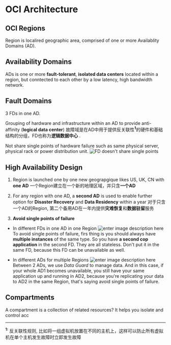# OCI Architecture

## OCI Regions

Region is localired geographic area, comprised of one or more Availablity Domains (AD).

## Availability Domains

ADs is one or more **fault-tolerant**, **isolated data centers** located within a region, but conntected to each other by a low latency, high bandwidth network.

## Fault Domains

3 FDs in one AD.

Grouping of hardware and infrastructure within an AD to provide anti-affinity (**logical data center**)
故障域是在AD中用于提供反关联性<sup>**1**</sup>的硬件和基础结构的分组，FD也称为**逻辑数据中心** . 

Not share single points of hardware failure such as same physical server, physical rack or power distribution unit.
![FD doesn't share single points](https://imgur.com/QQelQ8L.png)

## High Availability Design

1. Region is launched one by one new geograpgique likes US, UK, CN with **one AD**
一个Region建立在一个新的地理区域，并只含**一个AD**

2. For any region with one AD, a **second AD** is used to enable further option for **Disaster Recovery** and **Data Residency** within a year
对于只含一个AD的Region, 第二个备用AD在一年内提供**灾难恢复**和**数据驻留**服务

3. **Avoid single points of failure**
-  In different FDs in one AD in one Region
![enter image description here](https://imgur.com/T6lBG4V.png)
To avoid single points of failure,  firs  thing is you should always have **multiple  instances** of the same type. So you have **a second cop  application** in the second FD. They are all stateless.
Don't put it in the same FD, because this FD can be unavailable as well.

- In different ADs for multiple Regions
![enter image description here](https://imgur.com/J5HdS0V.png)
Between 2 ADs, we use *Data Guard* to manage data. And in this case, if your whole AD1 becomes  unavailable, you still have your same application up and running in AD2, because you're replicating your data to AD2 in the same Region, that's saying avoid single points of failure.

## Compartments
A compartment is a  collection of related resources? It helps you isolate and control acc




---
<sup>**1:**</sup> 反关联性规则, 比如将一组虚拟机放置在不同的主机上，这样可以防止所有虚拟机在单个主机发生故障时立即发生故障
<!--stackedit_data:
eyJoaXN0b3J5IjpbMTk4NjQ3NDEzOCw3NjczMTQ1OCwtMzc4Mz
Y0Mzk5XX0=
-->